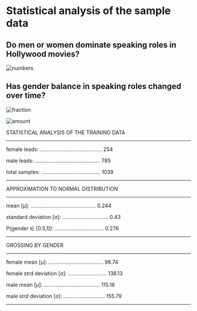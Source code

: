 # Statistical analysis of the sample data


## Do men or women dominate speaking roles in Hollywood movies?

![numbers](https://user-images.githubusercontent.com/106428188/213695713-63a5abd4-f410-40ef-b1d0-971811698cc4.png)

## Has gender balance in speaking roles changed over time?

![fraction](https://user-images.githubusercontent.com/106428188/213695708-4157260c-ebaf-4fd7-b512-f36c722edb9c.png)


![amount](https://user-images.githubusercontent.com/106428188/213695703-eb94a58e-87fa-422a-84b8-9ac9ff953b0d.png)

STATISTICAL ANALYSIS OF THE TRAINING DATA
************************************************************
female leads: .......................................... 254

male leads: ............................................ 785

total samples: ........................................ 1039
************************************************************

APPROXIMATION TO NORMAL DISTRIBUTION
************************************************************
mean [μ]: ............................................ 0.244

standard deviation [σ]: ............................... 0.43

P(gender ∈ [0.5,1]): ................................. 0.276
************************************************************

GROSSING BY GENDER
************************************************************
female mean [μ]: ..................................... 98.74

female strd deviation [σ]: .......................... 138.13


male mean [μ]: ...................................... 115.16

male strd deviation [σ]: ............................ 155.79
************************************************************
